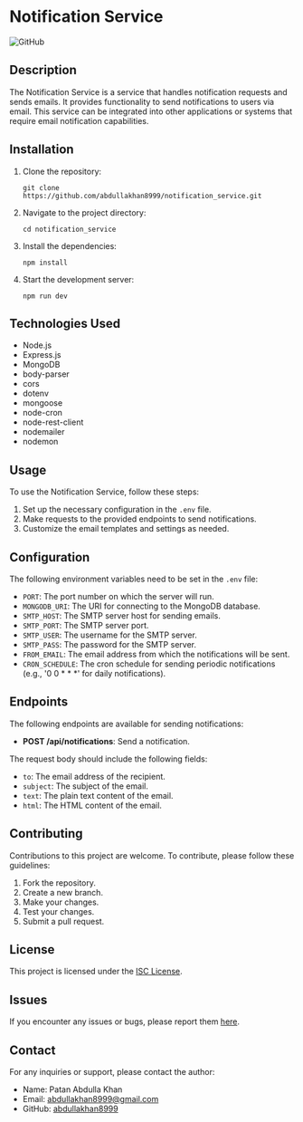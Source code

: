 # Notification Service

![GitHub](https://img.shields.io/github/license/abdullakhan8999/notification_service)

## Description

The Notification Service is a service that handles notification requests and sends emails. It provides functionality to send notifications to users via email. This service can be integrated into other applications or systems that require email notification capabilities.

## Installation

1. Clone the repository:
   ```
   git clone https://github.com/abdullakhan8999/notification_service.git
   ```
2. Navigate to the project directory:
   ```
   cd notification_service
   ```
3. Install the dependencies:
   ```
   npm install
   ```
4. Start the development server:
   ```
   npm run dev
   ```

## Technologies Used

- Node.js
- Express.js
- MongoDB
- body-parser
- cors
- dotenv
- mongoose
- node-cron
- node-rest-client
- nodemailer
- nodemon

## Usage

To use the Notification Service, follow these steps:

1. Set up the necessary configuration in the `.env` file.
2. Make requests to the provided endpoints to send notifications.
3. Customize the email templates and settings as needed.

## Configuration

The following environment variables need to be set in the `.env` file:

- `PORT`: The port number on which the server will run.
- `MONGODB_URI`: The URI for connecting to the MongoDB database.
- `SMTP_HOST`: The SMTP server host for sending emails.
- `SMTP_PORT`: The SMTP server port.
- `SMTP_USER`: The username for the SMTP server.
- `SMTP_PASS`: The password for the SMTP server.
- `FROM_EMAIL`: The email address from which the notifications will be sent.
- `CRON_SCHEDULE`: The cron schedule for sending periodic notifications (e.g., '0 0 * * *' for daily notifications).

## Endpoints

The following endpoints are available for sending notifications:

- **POST /api/notifications**: Send a notification.

The request body should include the following fields:

- `to`: The email address of the recipient.
- `subject`: The subject of the email.
- `text`: The plain text content of the email.
- `html`: The HTML content of the email.


## Contributing

Contributions to this project are welcome. To contribute, please follow these guidelines:

1. Fork the repository.
2. Create a new branch.
3. Make your changes.
4. Test your changes.
5. Submit a pull request.

## License

This project is licensed under the [ISC License](LICENSE).

## Issues

If you encounter any issues or bugs, please report them [here](https://github.com/abdullakhan8999/notification_service/issues).

## Contact

For any inquiries or support, please contact the author:

- Name: Patan Abdulla Khan
- Email: abdullakhan8999@gmail.com
- GitHub: [abdullakhan8999](https://github.com/abdullakhan8999)
